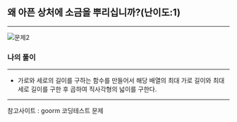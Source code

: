 ## 왜 아픈 상처에 소금을 뿌리십니까?(난이도:1)
---

![문제2](/imgs/%EB%AC%B8%EC%A0%9C2.png)


### 나의 풀이
---
- 가로와 세로의 길이를 구하는 함수를 만들어서 해당 배열의 최대 가로 길이와 최대 세로 길이를 구한 후 곱하여 직사각형의 넓이를 구한다.
---
참고사이트 : goorm 코딩테스트 문제